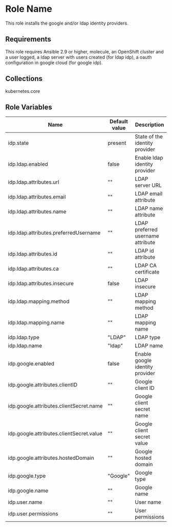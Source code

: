 Role Name
=========
This role installs the google and/or ldap identity providers.

Requirements
------------
This role requires Ansible 2.9 or higher, molecule, an OpenShift cluster and a user logged, a ldap server with users created (for ldap idp), a oauth configuration in google cloud (for google idp).

Collections
-----------
kubernetes.core

Role Variables
--------------

| Name | Default value | Description |
|------|---------------|-------------|
| idp.state | present | State of the identity provider |
| idp.ldap.enabled | false | Enable ldap identity provider |
| idp.ldap.attributes.url | "" | LDAP server URL |
| idp.ldap.attributes.email | "" | LDAP email attribute |
| idp.ldap.attributes.name | "" | LDAP name attribute |
| idp.ldap.attributes.preferredUsername | "" | LDAP preferred username attribute |
| idp.ldap.attributes.id | "" | LDAP id attribute |
| idp.ldap.attributes.ca | "" | LDAP CA certificate |
| idp.ldap.attributes.insecure | false | LDAP insecure |
| idp.ldap.mapping.method | "" | LDAP mapping method |
| idp.ldap.mapping.name | "" | LDAP mapping name |
| idp.ldap.type | "LDAP" | LDAP type |
| idp.ldap.name | "ldap" | LDAP name |
| idp.google.enabled | false | Enable google identity provider |
| idp.google.attributes.clientID | "" | Google client ID |
| idp.google.attributes.clientSecret.name | "" | Google client secret name |
| idp.google.attributes.clientSecret.value | "" | Google client secret value |
| idp.google.attributes.hostedDomain | "" | Google hosted domain |
| idp.google.type | "Google" | Google type |
| idp.google.name | "" | Google name |
| idp.user.name | "" | User name |
| idp.user.permissions | "" | User permissions |



